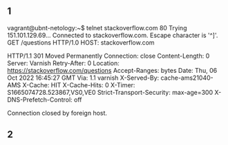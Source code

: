 ## 1
 vagrant@ubnt-netology:~$ telnet stackoverflow.com 80
 Trying 151.101.129.69...
 Connected to stackoverflow.com.
 Escape character is '^]'.
 GET /questions HTTP/1.0
 HOST: stackoverflow.com

 HTTP/1.1 301 Moved Permanently
 Connection: close
 Content-Length: 0
 Server: Varnish
 Retry-After: 0
 Location: https://stackoverflow.com/questions
 Accept-Ranges: bytes
 Date: Thu, 06 Oct 2022 16:45:27 GMT
 Via: 1.1 varnish
 X-Served-By: cache-ams21040-AMS
 X-Cache: HIT
 X-Cache-Hits: 0
 X-Timer: S1665074728.523867,VS0,VE0
 Strict-Transport-Security: max-age=300
 X-DNS-Prefetch-Control: off

 Connection closed by foreign host.

## 2


